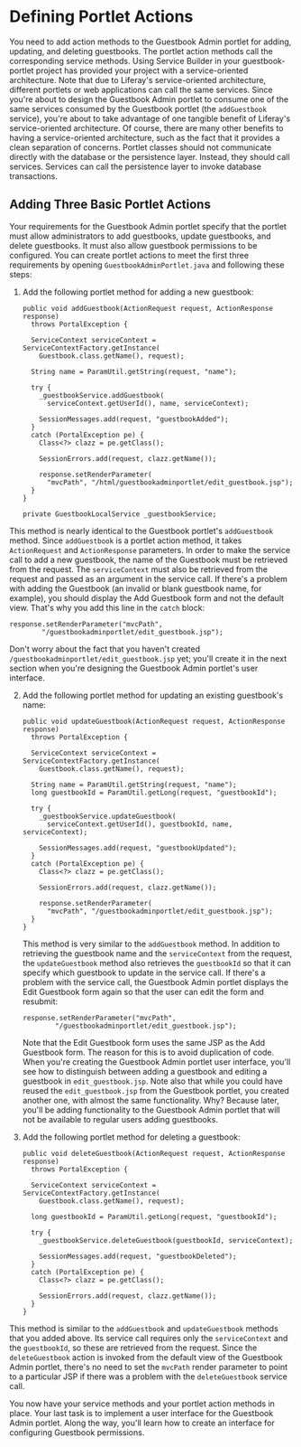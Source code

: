 # Defining Portlet Actions [](id=defining-portlet-actions)

You need to add action methods to the Guestbook Admin portlet for adding,
updating, and deleting guestbooks. The portlet action methods call the
corresponding service methods. Using Service Builder in your guestbook-portlet
project has provided your project with a service-oriented architecture. Note
that due to Liferay's service-oriented architecture, different portlets or web
applications can call the same services. Since you're about to design the
Guestbook Admin portlet to consume one of the same services consumed by the
Guestbook portlet (the `addGuestbook` service), you're about to take advantage
of one tangible benefit of Liferay's service-oriented architecture. Of course,
there are many other benefits to having a service-oriented architecture, such as
the fact that it provides a clean separation of concerns. Portlet classes should
not communicate directly with the database or the persistence layer. Instead,
they should call services. Services can call the persistence layer to
invoke database transactions.

## Adding Three Basic Portlet Actions [](id=adding-three-basic-portlet-actions)

Your requirements for the Guestbook Admin portlet specify that the portlet must
allow administrators to add guestbooks, update guestbooks, and delete
guestbooks. It must also allow guestbook permissions to be configured. You can
create portlet actions to meet the first three requirements by opening
`GuestbookAdminPortlet.java` and following these steps:

1.  Add the following portlet method for adding a new guestbook:

        public void addGuestbook(ActionRequest request, ActionResponse response)
          throws PortalException {

          ServiceContext serviceContext = ServiceContextFactory.getInstance(
            Guestbook.class.getName(), request);

          String name = ParamUtil.getString(request, "name");

          try {
            _guestbookService.addGuestbook(
              serviceContext.getUserId(), name, serviceContext);

            SessionMessages.add(request, "guestbookAdded");
          }
          catch (PortalException pe) {
            Class<?> clazz = pe.getClass();

            SessionErrors.add(request, clazz.getName());

            response.setRenderParameter(
              "mvcPath", "/html/guestbookadminportlet/edit_guestbook.jsp");
          }
        }
		
		private GuestbookLocalService _guestbookService;
		
        
This method is nearly identical to the Guestbook portlet's `addGuestbook`
method. Since `addGuestbook` is a portlet action method, it takes
`ActionRequest` and `ActionResponse` parameters. In order to make the
service call to add a new guestbook, the name of the Guestbook must be
retrieved from the request. The `serviceContext` must also be retrieved from
the request and passed as an argument in the service call. If there's a
problem with adding the Guestbook (an invalid or blank guestbook name, for
example), you should display the Add Guestbook form and not the default
view. That's why you add this line in the `catch` block:

    response.setRenderParameter("mvcPath",
            "/guestbookadminportlet/edit_guestbook.jsp");

Don't worry about the fact that you haven't created
`/guestbookadminportlet/edit_guestbook.jsp` yet; you'll create it in
the next section when you're designing the Guestbook Admin portlet's user
interface.

2.  Add the following portlet method for updating an existing guestbook's name:

        public void updateGuestbook(ActionRequest request, ActionResponse response)
          throws PortalException {

          ServiceContext serviceContext = ServiceContextFactory.getInstance(
            Guestbook.class.getName(), request);

          String name = ParamUtil.getString(request, "name");
          long guestbookId = ParamUtil.getLong(request, "guestbookId");

          try {
            _guestbookService.updateGuestbook(
              serviceContext.getUserId(), guestbookId, name, serviceContext);

            SessionMessages.add(request, "guestbookUpdated");
          }
          catch (PortalException pe) {
            Class<?> clazz = pe.getClass();

            SessionErrors.add(request, clazz.getName());

            response.setRenderParameter(
              "mvcPath", "/guestbookadminportlet/edit_guestbook.jsp");
          }
        }

        
    This method is very similar to the `addGuestbook` method. In addition to
    retrieving the guestbook name and the `serviceContext` from the request, the
    `updateGuestbook` method also retrieves the `guestbookId` so that it can
    specify which guestbook to update in the service call. If there's a problem
    with the service call, the Guestbook Admin portlet displays the Edit
    Guestbook form again so that the user can edit the form and resubmit:

        response.setRenderParameter("mvcPath",
                "/guestbookadminportlet/edit_guestbook.jsp");

    Note that the Edit Guestbook form uses the same JSP as the Add Guestbook
    form. The reason for this is to avoid duplication of code. When you're
    creating the Guestbook Admin portlet user interface, you'll see how to
    distinguish between adding a guestbook and editing a guestbook in
    `edit_guestbook.jsp`. Note also that while you could have reused the
    `edit_guestbook.jsp` from the Guestbook portlet, you created another one, with
    almost the same functionality. Why? Because later, you'll be adding
    functionality to the Guestbook Admin portlet that will not be available to
    regular users adding guestbooks. 

3.  Add the following portlet method for deleting a guestbook:

        public void deleteGuestbook(ActionRequest request, ActionResponse response)
          throws PortalException {

          ServiceContext serviceContext = ServiceContextFactory.getInstance(
            Guestbook.class.getName(), request);

          long guestbookId = ParamUtil.getLong(request, "guestbookId");

          try {
            _guestbookService.deleteGuestbook(guestbookId, serviceContext);

            SessionMessages.add(request, "guestbookDeleted");
          }
          catch (PortalException pe) {
            Class<?> clazz = pe.getClass();

            SessionErrors.add(request, clazz.getName());
          }
        }

This method is similar to the `addGuestbook` and `updateGuestbook` methods
that you added above. Its service call requires only the `serviceContext`
and the `guestbookId`, so these are retrieved from the request. Since the
`deleteGuestbook` action is invoked from the default view of the
Guestbook Admin portlet, there's no need to set the `mvcPath` render
parameter to point to a particular JSP if there was a problem with the
`deleteGuestbook` service call.

You now have your service methods and your portlet action methods in place. Your
last task is to implement a user interface for the Guestbook Admin portlet.
Along the way, you'll learn how to create an interface for configuring Guestbook
permissions.
